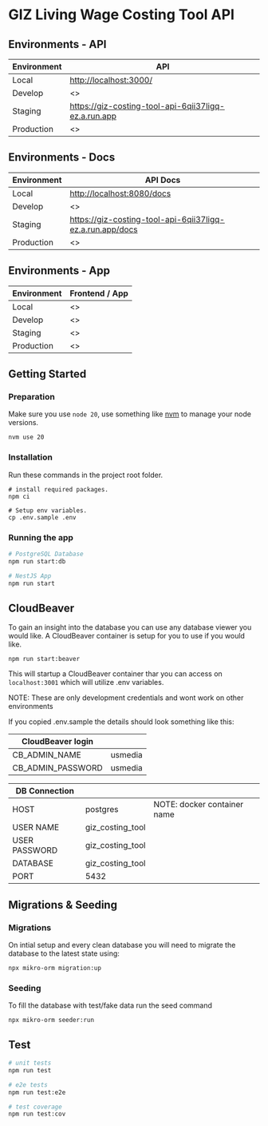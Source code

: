 # GIZ Living Wage Costing Tool API

## Environments - API

| Environment | API                                                    |
| ----------- | ------------------------------------------------------ |
| Local       | <http://localhost:3000/>                               |
| Develop     | <>                                                     |
| Staging     | <https://giz-costing-tool-api-6qii37ligq-ez.a.run.app> |
| Production  | <>                                                     |

## Environments - Docs

| Environment | API Docs                                                    |
| ----------- | ----------------------------------------------------------- |
| Local       | <http://localhost:8080/docs>                                |
| Develop     | <>                                                          |
| Staging     | <https://giz-costing-tool-api-6qii37ligq-ez.a.run.app/docs> |
| Production  | <>                                                          |

## Environments - App

| Environment | Frontend / App |
| ----------- | -------------- |
| Local       | <>             |
| Develop     | <>             |
| Staging     | <>             |
| Production  | <>             |

## Getting Started

### Preparation

Make sure you use `node 20`, use something like [nvm](https://github.com/nvm-sh/nvm) to manage your node versions.

```shell
nvm use 20
```

### Installation

Run these commands in the project root folder.

```shell
# install required packages.
npm ci

# Setup env variables.
cp .env.sample .env
```

### Running the app

```bash
# PostgreSQL Database
npm run start:db

# NestJS App
npm run start
```

## CloudBeaver

To gain an insight into the database you can use any database viewer you would like. A CloudBeaver container is setup for you to use if you would like.

```shell
npm run start:beaver
```

This will startup a CloudBeaver container thar you can access on `localhost:3001` which will utilize .env variables.

NOTE: These are only development credentials and wont work on other environments

If you copied .env.sample the details should look something like this:

| CloudBeaver login |         |
| ----------------- | ------- |
| CB_ADMIN_NAME     | usmedia |
| CB_ADMIN_PASSWORD | usmedia |

| DB Connection |                  |                             |
| ------------- | ---------------- | --------------------------- |
| HOST          | postgres         | NOTE: docker container name |
| USER NAME     | giz_costing_tool |                             |
| USER PASSWORD | giz_costing_tool |                             |
| DATABASE      | giz_costing_tool |                             |
| PORT          | 5432             |                             |

## Migrations & Seeding

### Migrations

On intial setup and every clean database you will need to migrate the database to the latest state using:

```shell
npx mikro-orm migration:up
```

### Seeding

To fill the database with test/fake data run the seed command

```shell
npx mikro-orm seeder:run
```

## Test

```bash
# unit tests
npm run test

# e2e tests
npm run test:e2e

# test coverage
npm run test:cov
```
